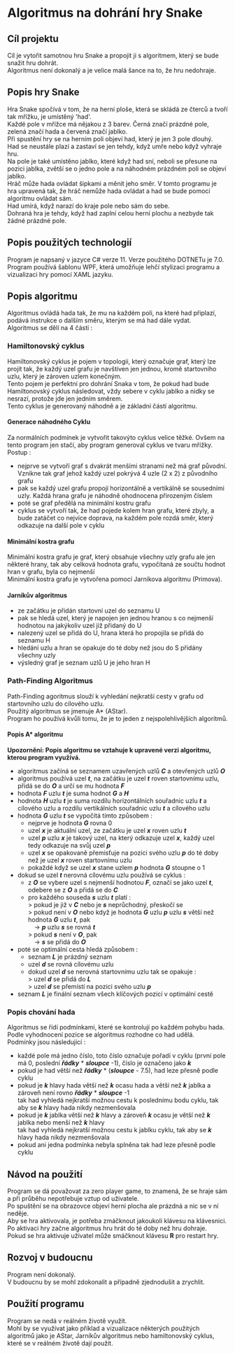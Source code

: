 # Algoritmus na dohrání hry Snake
## Cíl projektu
Cíl je vytořit samotnou hru Snake a propojit ji s algoritmem, který se bude snažit hru dohrát.<br>
Algoritmus není dokonalý a je velice malá šance na to, že hru nedohraje.

## Popis hry Snake
Hra Snake spočívá v tom, že na herní ploše, která se skládá ze čterců a tvoří tak mřížku, je umístěný 'had'. <br>
Každé pole v mřížce má nějakou z 3 barev. Černá značí prázdné pole, zelená značí hada a červená značí jablko. <br>
Při spustění hry se na herním poli objeví had, který je jen 3 pole dlouhý. <br>
Had se neustále plazí a zastaví se jen tehdy, když umře nebo když vyhraje hru. <br>
Na pole je také umístěno jablko, které když had sní, neboli se přesune na pozici jablka, zvětší se o jedno pole a na náhodném prázdném poli se objeví jablko. <br>
Hráč může hada ovládat šipkami a měnit jeho směr. V tomto programu je hra upravená tak, že hráč nemůže hada ovládat a had se bude pomocí algoritmu ovládat sám.<br>
Had umírá, když narazí do kraje pole nebo sám do sebe. <br>
Dohraná hra je tehdy, když had zaplní celou herní plochu a nezbyde tak žádné prázdné pole.<br>

## Popis použitých technologií
Program je napsaný v jazyce C# verze 11. Verze použitého DOTNETu je 7.0. <br>
Program používá šablonu WPF, která umožňuje lehčí stylizaci programu a vizualizaci hry pomocí XAML jazyku. <br>

## Popis algoritmu
Algoritmus ovládá hada tak, že mu na každém poli, na které had připlazí, podává instrukce o dalším směru, kterým se má had dále vydat. <br>
Algoritmus se dělí na 4 části : <br>

### Hamiltonovský cyklus
Hamiltonovský cyklus je pojem v topologii, který označuje graf, který lze projít tak, že každý uzel grafu je navštíven jen jednou, kromě startovního uzlu, který je zároven uzlem konečným. <br>
Tento pojem je perfektní pro dohrání Snaka v tom, že pokud had bude Hamiltonovský cyklus následovat, vždy sebere v cyklu jablko a nidky se nesrazí, protože jde jen jedním směrem. <br>
Tento cyklus je generovaný náhodně a je základní částí algoritmu.

#### Generace náhodného Cyklu
Za normálních podmínek je vytvořit takovýto cyklus velice těžké. Ovšem na tento program jen stačí, aby program generoval cyklus ve tvaru mřížky. <br>
Postup :
* nejprve se vytvoří graf s dvakrát menšími stranami než má graf původní. Vznikne tak graf jehož každý uzel pokrývá 4 uzle (2 x 2) z původního grafu
* pak se každý uzel grafu propojí horizontálně a vertikálně se sousedními uzly. Každá hrana grafu je náhodně ohodnocena přirozeným číslem
* poté se graf předělá na minimální kostru grafu
* cyklus se vytvoří tak, že had pojede kolem hran grafu, které zbyly, a bude zatáčet co nejvíce doprava, na každém pole rozdá směr, který odkazuje na další pole v cyklu  

#### Minimální kostra grafu
Minimální kostra grafu je graf, který obsahuje všechny uzly grafu ale jen některé hrany, tak aby celková hodnota grafu, vypočítaná ze součtu hodnot hran v grafu, byla co nejmenší <br>
Minimální kostra grafu je vytvořena pomocí Jarníkova algoritmu (Primova). <br>

#### Jarníkův algoritmus
* ze začátku je přidán startovní uzel do seznamu U
* pak se hledá uzel, který je napojen jen jednou hranou s co nejmenší hodnotou na jakýkoliv uzel již přidaný do U
* nalezený uzel se přidá do U, hrana která ho propojila se přidá do seznamu H
* hledání uzlu a hran se opakuje do té doby než jsou do S přidány všechny uzly
* výsledný graf je seznam uzlů U je jeho hran H

### Path-Finding Algoritmus
Path-Finding agoritmus slouží k vyhledání nejkratší cesty v grafu od startovního uzlu do cílového uzlu. <br>
Použitý algoritmus se jmenuje A* (AStar). <br>
Program ho používá kvůli tomu, že je to jeden z nejspolehlivějších algoritmů. <br>

#### Popis A* algoritmu
 **Upozornění: Popis algoritmu se vztahuje k upravené verzi algoritmu, kterou program využívá.**
* algoritmus začíná se seznamem uzavřených uzlů ***C*** a otevřených uzlů ***O***
* algoritmus používá uzel ***t***, na začátku je uzel ***t*** roven startovnímu uzlu, přidá se do ***O*** a určí se mu hodnota ***F***
* hodnota ***F*** uzlu ***t*** je suma hodnot ***G*** a ***H***
* hodnota ***H*** uzlu ***t*** je suma rozdílu horizontálních souřadnic uzlu ***t*** a cílového uzlu a rozdílu vertikálních souřadnic uzlu ***t*** a cílového uzlu
* hodnota ***G*** uzlu ***t*** se vypočítá tímto způsobem :
  * nejprve je hodnota ***G*** rovna 0
  * uzel ***x*** je aktuální uzel, ze začátku je uzel ***x*** roven uzlu ***t*** 
  * uzel ***p*** uzlu ***x*** je takový uzel, na který odkazuje uzel ***x***, každý uzel tedy odkazuje na svůj uzel ***p*** 
  * uzel ***x*** se opakovaně přemisťuje na pozici svého uzlu ***p*** do té doby než je uzel ***x*** roven startovnímu uzlu
  * pokaždé když se uzel ***x*** stane uzlem ***p*** hodnota ***G*** stoupne o 1
* dokud se uzel ***t*** nerovná cílovému uzlu používá se cyklus :
  * z ***O*** se vybere uzel s nejmenší hodnotou ***F***, označí se jako uzel ***t***, odebere se z ***O*** a přidá se do ***C***
  * pro každého souseda ***s*** uzlu ***t*** platí : <br>
    \> pokud je již v ***C*** nebo je ***s*** neprůchodný, přeskočí se <br>
    \> pokud není v ***O*** nebo když je hodnota ***G*** uzlu ***p*** uzlu ***s*** větší než hodnota ***G*** uzlu ***t***, pak <br>
       &emsp;\-\> ***p*** uzlu ***s*** se rovná ***t*** <br>
    \> pokud ***s*** není v ***O***, pak <br>
       &emsp;\-\> ***s*** se přidá do ***O***
* poté se optimální cesta hledá způsobem :
  * seznam ***L*** je prázdný seznam
  * uzel ***d*** se rovná cílovému uzlu
  * dokud uzel ***d*** se nerovná startovnímu uzlu tak se opakuje : <br>
    \> uzel ***d*** se přidá do ***L*** <br>
    \> uzel ***d*** se přemístí na pozici svého uzlu ***p***
* seznam ***L*** je finální seznam všech klíčových pozicí v optimální cestě

### Popis chování hada
Algoritmus se řídí podmínkami, které se kontrolují po každém pohybu hada. <br>
Podle vyhodnocení pozice se algoritmus rozhodne co had udělá. <br>
Podmínky jsou následující : 
* každé pole má jedno číslo, toto číslo označuje pořadí v cyklu (první pole má 0, poslední ***řádky*** * ***sloupce*** -1), číslo je označeno jako ***k***
* pokud je had větší než ***řádky*** * (***sloupce*** - 7.5), had leze přesně podle cyklu
* pokud je ***k*** hlavy hada větší než ***k*** ocasu hada a větší než ***k*** jablka a zároveň není rovno ***řádky*** * ***sloupce*** -1 <br>
tak had vyhledá nejkratší možnou cestu k poslednímu bodu cyklu, tak aby se ***k*** hlavy hada nikdy nezmenšovala
* pokud je ***k*** jablka větší než ***k*** hlavy a zároveň ***k*** ocasu je větší než ***k*** jablka nebo menší než ***k*** hlavy <br>
tak had  vyhledá nejkratší možnou cestu k jablku cyklu, tak aby se ***k*** hlavy hada nikdy nezmenšovala 
* pokud ani jedna podmínka nebyla splněna tak had leze přesně podle cyklu <br>

## Návod na použití
Program se dá považovat za zero player game, to znamená, že se hraje sám a při průběhu nepotřebuje vztup od uživatele. <br>
Po spuštění se na obrazovce objeví herní plocha ale prázdná a nic se v ní neděje. <br>
Aby se hra aktivovala, je potřeba zmáčknout jakoukoli klávesu na klávesnici. <br>
Po aktivaci hry začne algoritmus hru hrát do té doby než hru dohraje. <br>
Pokud se hra aktivuje uživatel může smáčknout klávesu **R** pro restart hry. <br>

## Rozvoj v budoucnu
Program není dokonalý. <br>
V budoucnu by se mohl zdokonalit a případně zjednodušit a zrychlit.

## Použití programu
Program se nedá v reálném životě využít. <br>
Mohl by se využívat jako příklad a vizualizace některých použitých algoritmů jako je AStar, Jarníkův algoritmus nebo hamiltonovský cyklus, které se v reálném životě dají použít.
